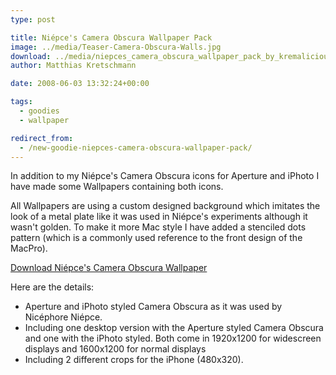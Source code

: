 ```yaml
---
type: post

title: Niépce's Camera Obscura Wallpaper Pack
image: ../media/Teaser-Camera-Obscura-Walls.jpg
download: ../media/niepces_camera_obscura_wallpaper_pack_by_kremalicious.zip
author: Matthias Kretschmann

date: 2008-06-03 13:32:24+00:00

tags:
  - goodies
  - wallpaper

redirect_from:
  - /new-goodie-niepces-camera-obscura-wallpaper-pack/
---
```


In addition to my Niépce's Camera Obscura icons for Aperture and iPhoto I have made some Wallpapers containing both icons.

All Wallpapers are using a custom designed background which imitates the look of a metal plate like it was used in Niépce's experiments although it wasn't golden. To make it more Mac style I have added a stenciled dots pattern (which is a commonly used reference to the front design of the MacPro).

<p class="content-download">
    <a class="icon-download" href="../media/niepces_camera_obscura_wallpaper_pack_by_kremalicious.zip">Download Niépce's Camera Obscura Wallpaper</a>
</p>

Here are the details:

- Aperture and iPhoto styled Camera Obscura as it was used by Nicéphore Niépce.
- Including one desktop version with the Aperture styled Camera Obscura and one with the iPhoto styled. Both come in 1920x1200 for widescreen displays and 1600x1200 for normal displays
- Including 2 different crops for the iPhone (480x320).
